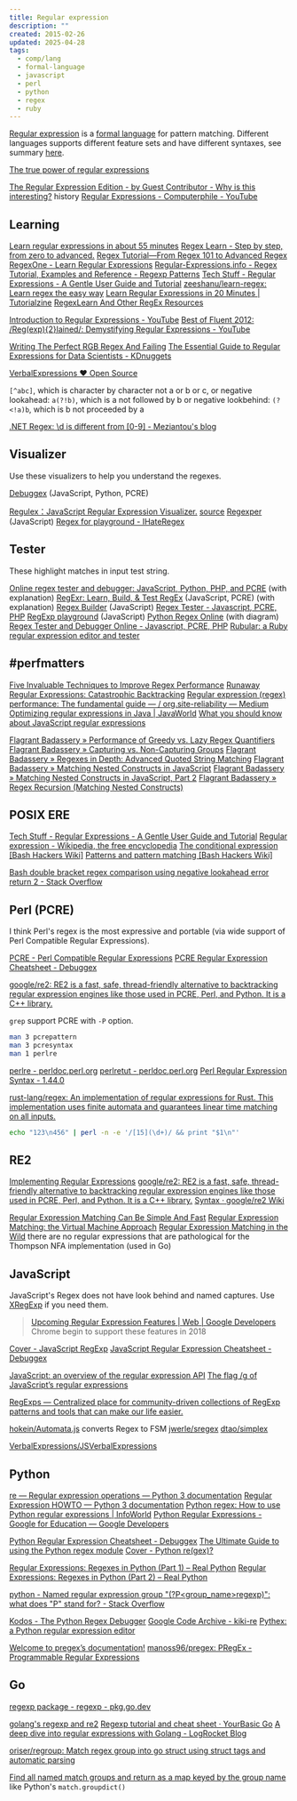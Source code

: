 ```yaml
---
title: Regular expression
description: ""
created: 2015-02-26
updated: 2025-04-28
tags:
  - comp/lang
  - formal-language
  - javascript
  - perl
  - python
  - regex
  - ruby
---
```


[Regular expression](http://www.wikiwand.com/en/Regular_expression) is a [formal language](http://www.wikiwand.com/en/Formal_language) for pattern matching. Different languages supports different feature sets and have different syntaxes, see summary [here](http://www.greenend.org.uk/rjk/tech/regexp.html).

[The true power of regular expressions](https://nikic.github.io/2012/06/15/The-true-power-of-regular-expressions.html)

[The Regular Expression Edition - by Guest Contributor - Why is this interesting?](https://whyisthisinteresting.substack.com/p/the-regular-expression-edition) history
[Regular Expressions - Computerphile - YouTube](https://www.youtube.com/watch?v=528Jc3q86F8)

## Learning

[Learn regular expressions in about 55 minutes](http://qntm.org/files/re/re.html)
[Regex Learn - Step by step, from zero to advanced.](https://regexlearn.com/)
[Regex Tutorial—From Regex 101 to Advanced Regex](http://www.rexegg.com/)
[RegexOne - Learn Regular Expressions](http://regexone.com/)
[Regular-Expressions.info - Regex Tutorial, Examples and Reference - Regexp Patterns](http://www.regular-expressions.info/)
[Tech Stuff - Regular Expressions - A Gentle User Guide and Tutorial](http://zytrax.com/tech/web/regex.htm)
[zeeshanu/learn-regex: Learn regex the easy way](https://github.com/zeeshanu/learn-regex)
[Learn Regular Expressions in 20 Minutes | Tutorialzine](http://tutorialzine.com/2014/12/learn-regular-expressions-in-20-minutes/)
[RegexLearn And Other RegEx Resources](https://www.i-programmer.info/news/90-tools/15067-regexlearn-and-other-regex-resources.html)

[Introduction to Regular Expressions - YouTube](https://www.youtube.com/watch?v=vcRPNhLbhoc)
[Best of Fluent 2012: /Reg(exp){2}lained/: Demystifying Regular Expressions - YouTube](https://www.youtube.com/watch?v=EkluES9Rvak)

[Writing The Perfect RGB Regex And Failing](https://emnudge.dev/blog/perfect-rgb-regex)
[The Essential Guide to Regular Expressions for Data Scientists - KDnuggets](https://www.kdnuggets.com/the-essential-guide-to-regular-expressions-for-data-scientists)

[VerbalExpressions ♥ Open Source](http://verbalexpressions.github.io/)

`[^abc]`, which is character by character not a or b or c,
or negative lookahead: `a(?!b)`, which is a not followed by b
or negative lookbehind: `(?<!a)b`, which is b not proceeded by a

[.NET Regex: \d is different from [0-9] - Meziantou's blog](https://www.meziantou.net/dotnet-regex-d-is-different-from-0-9.htm)

## Visualizer

Use these visualizers to help you understand the regexes.

[Debuggex](https://www.debuggex.com/) (JavaScript, Python, PCRE)

[Regulex：JavaScript Regular Expression Visualizer.](http://jex.im/regulex/) [source](https://github.com/CJex/regulex)
[Regexper](http://www.regexper.com/) (JavaScript)
[Regex for playground - IHateRegex](https://ihateregex.io/playground/)

## Tester

These highlight matches in input test string.

[Online regex tester and debugger: JavaScript, Python, PHP, and PCRE](https://regex101.com/) (with explanation)
[RegExr: Learn, Build, & Test RegEx](https://regexr.com/) (JavaScript, PCRE) (with explanation)
[Regex Builder](http://ysmood.github.io/regex-builder/) (JavaScript)
[Regex Tester - Javascript, PCRE, PHP](http://www.regexpal.com/)
[RegExp playground](http://leaverou.github.io/regexplained/) (JavaScript)
[Python Regex Online](https://pythonium.net/regex) (with diagram)
[Regex Tester and Debugger Online - Javascript, PCRE, PHP](https://www.regextester.com/)
[Rubular: a Ruby regular expression editor and tester](http://rubular.com/)

## #perfmatters

[Five Invaluable Techniques to Improve Regex Performance](https://www.loggly.com/blog/five-invaluable-techniques-to-improve-regex-performance/)
[Runaway Regular Expressions: Catastrophic Backtracking](http://www.regular-expressions.info/catastrophic.html)
[Regular expression (regex) performance: The fundamental guide — / org.site-reliability — Medium](https://site-reliability.org/regular-expression-regex-performance-the-fundamental-guide-3d39e6af33af#.bd4qad54r)
[Optimizing regular expressions in Java | JavaWorld](http://www.javaworld.com/article/2077757/core-java/optimizing-regular-expressions-in-java.html)
[What you should know about JavaScript regular expressions](http://bjorn.tipling.com/state-and-regular-expressions-in-javascript)

[Flagrant Badassery » Performance of Greedy vs. Lazy Regex Quantifiers](http://blog.stevenlevithan.com/archives/greedy-lazy-performance)
[Flagrant Badassery » Capturing vs. Non-Capturing Groups](http://blog.stevenlevithan.com/archives/capturing-vs-non-capturing-groups)
[Flagrant Badassery » Regexes in Depth: Advanced Quoted String Matching](http://blog.stevenlevithan.com/archives/match-quoted-string)
[Flagrant Badassery » Matching Nested Constructs in JavaScript](http://blog.stevenlevithan.com/archives/javascript-match-nested)
[Flagrant Badassery » Matching Nested Constructs in JavaScript, Part 2](http://blog.stevenlevithan.com/archives/javascript-match-recursive-regexp)
[Flagrant Badassery » Regex Recursion (Matching Nested Constructs)](http://blog.stevenlevithan.com/archives/regex-recursion)

## POSIX ERE

[Tech Stuff - Regular Expressions - A Gentle User Guide and Tutorial](http://zytrax.com/tech/web/regex.htm)
[Regular expression - Wikipedia, the free encyclopedia](http://en.wikipedia.org/wiki/Regular_expression#Standards)
[The conditional expression [Bash Hackers Wiki]](http://wiki.bash-hackers.org/syntax/ccmd/conditional_expression)
[Patterns and pattern matching [Bash Hackers Wiki]](http://wiki.bash-hackers.org/syntax/pattern)

[Bash double bracket regex comparison using negative lookahead error return 2 - Stack Overflow](http://stackoverflow.com/questions/30905017/bash-double-bracket-regex-comparison-using-negative-lookahead-error-return-2)

## Perl (PCRE)

I think Perl's regex is the most expressive and portable (via wide support of Perl Compatible Regular Expressions).

[PCRE - Perl Compatible Regular Expressions](https://pcre.org/)
[PCRE Regular Expression Cheatsheet - Debuggex](https://www.debuggex.com/cheatsheet/regex/pcre)

[google/re2: RE2 is a fast, safe, thread-friendly alternative to backtracking regular expression engines like those used in PCRE, Perl, and Python. It is a C++ library.](https://github.com/google/re2)

`grep` support PCRE with `-P` option.

```sh
man 3 pcrepattern
man 3 pcresyntax
man 1 perlre
```

[perlre - perldoc.perl.org](http://perldoc.perl.org/perlre.html)
[perlretut - perldoc.perl.org](http://perldoc.perl.org/perlretut.html)
[Perl Regular Expression Syntax - 1.44.0](http://www.boost.org/doc/libs/1_44_0/libs/regex/doc/html/boost_regex/syntax/perl_syntax.html)

[rust-lang/regex: An implementation of regular expressions for Rust. This implementation uses finite automata and guarantees linear time matching on all inputs.](https://github.com/rust-lang/regex)

```sh
echo "123\n456" | perl -n -e '/[15](\d+)/ && print "$1\n"'
```

## RE2

[Implementing Regular Expressions](http://swtch.com/~rsc/regexp/)
[google/re2: RE2 is a fast, safe, thread-friendly alternative to backtracking regular expression engines like those used in PCRE, Perl, and Python. It is a C++ library.](https://github.com/google/re2)
[Syntax · google/re2 Wiki](https://github.com/google/re2/wiki/Syntax)

[Regular Expression Matching Can Be Simple And Fast](https://swtch.com/~rsc/regexp/regexp1.html)
[Regular Expression Matching: the Virtual Machine Approach](https://swtch.com/~rsc/regexp/regexp2.html)
[Regular Expression Matching in the Wild](https://swtch.com/~rsc/regexp/regexp3.html)
there are no regular expressions that are pathological for the Thompson NFA implementation (used in Go)

## JavaScript

JavaScript's Regex does not have look behind and named captures. Use [XRegExp](http://xregexp.com/) if you need them.

> [Upcoming Regular Expression Features | Web | Google Developers](https://developers.google.com/web/updates/2017/07/upcoming-regexp-features) Chrome begin to support these features in 2018

[Cover - JavaScript RegExp](https://learnbyexample.github.io/learn_js_regexp/)
[JavaScript Regular Expression Cheatsheet - Debuggex](https://www.debuggex.com/cheatsheet/regex/javascript)

[JavaScript: an overview of the regular expression API](http://www.2ality.com/2011/04/javascript-overview-of-regular.html)
[The flag /g of JavaScript’s regular expressions](http://www.2ality.com/2013/08/regexp-g.html)

[RegExps — Centralized place for community-driven collections of RegExp patterns and tools that can make our life easier.](http://regexps.github.io/)

[hokein/Automata.js](https://github.com/hokein/Automata.js) converts Regex to FSM
[jwerle/sregex](https://github.com/jwerle/sregex)
[dtao/simplex](https://github.com/dtao/simplex)

[VerbalExpressions/JSVerbalExpressions](https://github.com/VerbalExpressions/JSVerbalExpressions)

## Python

[re — Regular expression operations — Python 3 documentation](https://docs.python.org/3/library/re.html)
[Regular Expression HOWTO — Python 3 documentation](https://docs.python.org/3/howto/regex.html)
[Python regex: How to use Python regular expressions | InfoWorld](https://www.infoworld.com/article/3608409/unleash-the-power-of-python-regular-expressions.html)
[Python Regular Expressions - Google for Education — Google Developers](https://developers.google.com/edu/python/regular-expressions)

[Python Regular Expression Cheatsheet - Debuggex](https://www.debuggex.com/cheatsheet/regex/python)
[The Ultimate Guide to using the Python regex module](https://towardsdatascience.com/the-ultimate-guide-to-using-the-python-regex-module-69aad9e9ba56)
[Cover - Python re(gex)?](https://learnbyexample.github.io/py_regular_expressions/)

[Regular Expressions: Regexes in Python (Part 1) – Real Python](https://realpython.com/regex-python/)
[Regular Expressions: Regexes in Python (Part 2) – Real Python](https://realpython.com/regex-python-part-2/)

[python - Named regular expression group "(?P<group_name>regexp)": what does "P" stand for? - Stack Overflow](http://stackoverflow.com/questions/10059673/named-regular-expression-group-pgroup-nameregexp-what-does-p-stand-for)

[Kodos - The Python Regex Debugger](http://kodos.sourceforge.net/)
[Google Code Archive - kiki-re](https://code.google.com/archive/p/kiki-re/)
[Pythex: a Python regular expression editor](https://pythex.org/)

[Welcome to pregex’s documentation!](https://pregex.readthedocs.io/en/latest/)
[manoss96/pregex: PRegEx - Programmable Regular Expressions](https://github.com/manoss96/pregex)

## Go

[regexp package - regexp - pkg.go.dev](https://pkg.go.dev/regexp)

[golang's regexp and re2](https://groups.google.com/g/golang-nuts/c/r0_0S4tLshE)
[Regexp tutorial and cheat sheet · YourBasic Go](https://yourbasic.org/golang/regexp-cheat-sheet/)
[A deep dive into regular expressions with Golang - LogRocket Blog](https://blog.logrocket.com/deep-dive-regular-expressions-golang/)

[oriser/regroup: Match regex group into go struct using struct tags and automatic parsing](https://github.com/oriser/regroup)

[Find all named match groups and return as a map keyed by the group name](https://gist.github.com/eculver/d1338aa87e87890e05d4f61ed0a33d6e) like Python's `match.groupdict()`
